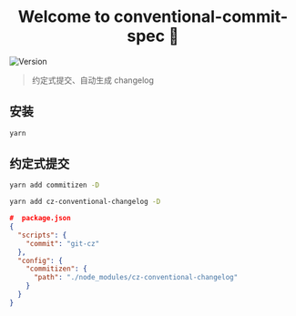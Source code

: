<h1 align="center">Welcome to conventional-commit-spec 👋</h1>
<p>
  <img alt="Version" src="https://img.shields.io/badge/version-1.0.0-blue.svg?cacheSeconds=2592000" />
</p>

> 约定式提交、自动生成 changelog

## 安装

```sh
yarn
```

## 约定式提交

```sh
yarn add commitizen -D
```

```sh
yarn add cz-conventional-changelog -D
```

```json
#  package.json
{
  "scripts": {
    "commit": "git-cz"
  },
  "config": {
    "commitizen": {
      "path": "./node_modules/cz-conventional-changelog"
    }
  }
}
```
